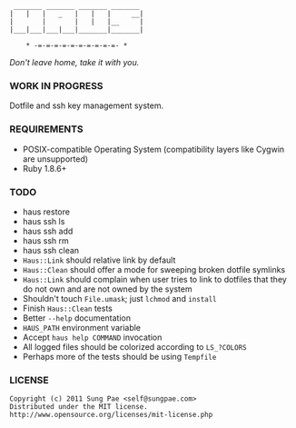 
     _______ _______ _______ _______
    |   |   |   _   |   |   |     __|
    |       |       |   |   |__     |
    |___|___|___|___|_______|_______|

        * -=-=-=-=-=-=-=-=-=-=- *


_Don't leave home, take it with you._


### WORK IN PROGRESS ###

Dotfile and ssh key management system.


### REQUIREMENTS ###

 - POSIX-compatible Operating System
   (compatibility layers like Cygwin are unsupported)
 - Ruby 1.8.6+


### TODO ###

 - haus restore
 - haus ssh ls
 - haus ssh add
 - haus ssh rm
 - haus ssh clean
 - `Haus::Link` should relative link by default
 - `Haus::Clean` should offer a mode for sweeping broken dotfile symlinks
 - `Haus::Link` should complain when user tries to link to dotfiles that
   they do not own and are not owned by the system
 - Shouldn't touch `File.umask`; just `lchmod` and `install`
 - Finish `Haus::Clean` tests
 - Better `--help` documentation
 - `HAUS_PATH` environment variable
 - Accept `haus help COMMAND` invocation
 - All logged files should be colorized according to `LS_?COLORS`
 - Perhaps more of the tests should be using `Tempfile`


### LICENSE ###

    Copyright (c) 2011 Sung Pae <self@sungpae.com>
    Distributed under the MIT license.
    http://www.opensource.org/licenses/mit-license.php
